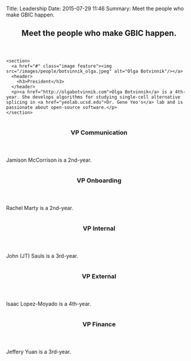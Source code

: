 Title: Leadership
Date: 2015-07-29 11:46
Summary: Meet the people who make GBIC happen.

<!-- <section class="wrapper style3 container special"> -->
<style type="text/css">
.image img{
  border-radius: 50%;
}
.image:before {background-image: none;}
</style>
<header class="major">
  <h2>Meet the <strong>people</strong> who make GBIC happen.</h2>
</header>

<div class="row">
  <div class="3u">

    <section>
      <a href="#" class="image feature"><img src="/images/people/botvinnik_olga.jpeg" alt="Olga Botvinnik"/></a>
      <header>
        <h3>President</h3>
      </header>
      <p><a href="http://olgabotvinnik.com">Olga Botvinnik</a> is a 4th-year. She develops algorithms for studying single-cell alternative splicing in <a href="yeolab.ucsd.edu">Dr. Gene Yeo's</a> lab and is passionate about open-source software.</p>
    </section>
  </div>

<div class="3u">

  <section>
    <a href="#" class="image feature"><img src="/images/pic04.jpg" alt="" /></a>
    <header>
      <h3>VP Communication</h3>
    </header>
    <p>Jamison McCorrison is a 2nd-year.</p>
  </section>

  </div>

<div class="3u">

  <section>
    <a href="#" class="image feature"><img src="/images/pic02.jpg" alt="" /></a>
    <header>
      <h3>VP Onboarding</h3>
    </header>
    <p>Rachel Marty is a 2nd-year. </p>
  </section>

</div>

<div class="3u">

<section>
  <a href="#" class="image feature"><img src="/images/pic03.jpg" alt="" /></a>
  <header>
    <h3>VP Internal</h3>
  </header>
  <p>John (JT) Sauls is a 3rd-year.</p>
</section>

</div>
<!-- Closes the row -->
</div>

<div class="row">
<div class="3u">

  <section>
    <a href="#" class="image feature"><img src="/images/pic04.jpg" alt="" /></a>
    <header>
      <h3>VP External</h3>
    </header>
    <p>Isaac Lopez-Moyado is a 4th-year.</p>
  </section>
</div>

<div class="3u">
  <section>
    <a href="#" class="image feature"><img src="/images/pic03.jpg" alt="" /></a>
    <header>
      <h3>VP Finance</h3>
    </header>
    <p>Jeffery Yuan is a 3rd-year.</p>
  </section>
</div>
</div>